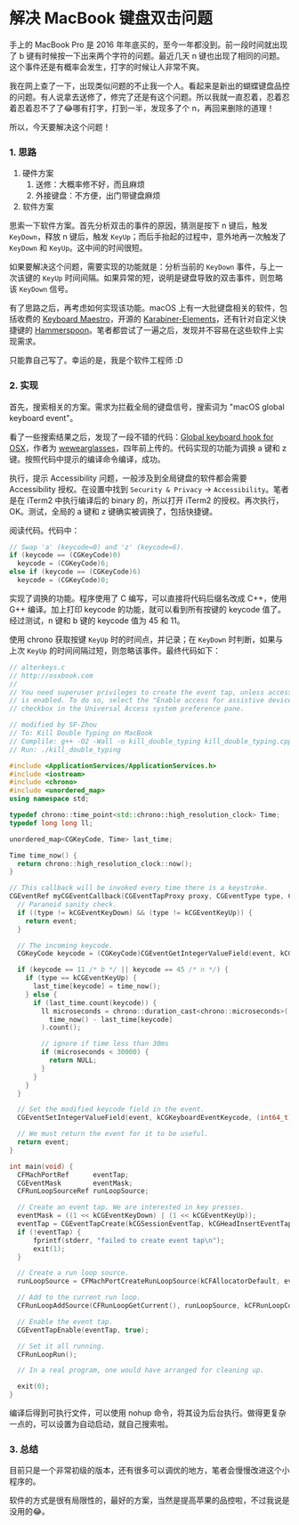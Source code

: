 # 解决 MacBook 键盘双击问题

手上的 MacBook Pro 是 2016 年年底买的，至今一年都没到。前一段时间就出现了 b 键有时候按一下出来两个字符的问题。最近几天 n 键也出现了相同的问题。这个事件还是有概率会发生，打字的时候让人非常不爽。

我在网上查了一下，出现类似问题的不止我一个人。看起来是新出的蝴蝶键盘品控的问题。有人说拿去送修了，修完了还是有这个问题。所以我就一直忍着，忍着忍着忍着忍不了了😂哪有打字，打到一半，发现多了个 n，再回来删除的道理！

所以，今天要解决这个问题！

### 1. 思路

1. 硬件方案
   1. 送修：大概率修不好，而且麻烦
   2. 外接键盘：不方便，出门带键盘麻烦
2. 软件方案

思索一下软件方案。首先分析双击的事件的原因，猜测是按下 n 键后，触发 `KeyDown`，释放 n 键后，触发 `KeyUp`；而后手抬起的过程中，意外地再一次触发了 `KeyDown` 和 `KeyUp`。这中间的时间很短。

如果要解决这个问题，需要实现的功能就是：分析当前的 `KeyDown` 事件，与上一次该键的 `KeyUp` 时间间隔。如果异常的短，说明是键盘导致的双击事件，则忽略该 `KeyDown` 信号。

有了思路之后，再考虑如何实现该功能。macOS 上有一大批键盘相关的软件，包括收费的 [Keyboard Maestro](https://www.keyboardmaestro.com/)，开源的 [Karabiner-Elements](https://github.com/tekezo/Karabiner-Elements)，还有针对自定义快捷键的 [Hammerspoon](http://www.hammerspoon.org/)。笔者都尝试了一遍之后，发现并不容易在这些软件上实现需求。

只能靠自己写了。幸运的是，我是个软件工程师 :D

### 2. 实现

首先，搜索相关的方案。需求为拦截全局的键盘信号，搜索词为 "macOS global keyboard event"。

看了一些搜索结果之后，发现了一段不错的代码：[Global keyboard hook for OSX](https://gist.github.com/wewearglasses/8313195)，作者为 [wewearglasses](https://gist.github.com/wewearglasses)，四年前上传的。代码实现的功能为调换 a 键和 z 键。按照代码中提示的编译命令编译，成功。

执行，提示 Accessibility 问题，一般涉及到全局键盘的软件都会需要 Accessibility 授权。在设置中找到 `Security & Privacy` → `Accessibility`。笔者是在 iTerm2 中执行编译后的 binary 的，所以打开 iTerm2 的授权。再次执行，OK。测试，全局的 a 键和 z 键确实被调换了，包括快捷键。

阅读代码。代码中：

```c
// Swap 'a' (keycode=0) and 'z' (keycode=6).
if (keycode == (CGKeyCode)0)
  keycode = (CGKeyCode)6;
else if (keycode == (CGKeyCode)6)
  keycode = (CGKeyCode)0;
```

实现了调换的功能。程序使用了 C 编写，可以直接将代码后缀名改成 C++，使用 G++ 编译。加上打印 keycode 的功能，就可以看到所有按键的 keycode 值了。经过测试，n 键和 b 键的 keycode 值为 45 和 11。

使用 chrono 获取按键 `KeyUp` 时的时间点，并记录；在 `KeyDown` 时判断，如果与上次 `KeyUp` 的时间间隔过短，则忽略该事件。最终代码如下：

```C++
// alterkeys.c
// http://osxbook.com
//
// You need superuser privileges to create the event tap, unless accessibility
// is enabled. To do so, select the "Enable access for assistive devices"
// checkbox in the Universal Access system preference pane.

// modified by SF-Zhou
// To: Kill Double Typing on MacBook
// Complile: g++ -O2 -Wall -o kill_double_typing kill_double_typing.cpp -framework ApplicationServices
// Run: ./kill_double_typing

#include <ApplicationServices/ApplicationServices.h>
#include <iostream>
#include <chrono>
#include <unordered_map>
using namespace std;

typedef chrono::time_point<std::chrono::high_resolution_clock> Time;
typedef long long ll;

unordered_map<CGKeyCode, Time> last_time;

Time time_now() {
  return chrono::high_resolution_clock::now();
}

// This callback will be invoked every time there is a keystroke.
CGEventRef myCGEventCallback(CGEventTapProxy proxy, CGEventType type, CGEventRef event, void *refcon) {
  // Paranoid sanity check.
  if ((type != kCGEventKeyDown) && (type != kCGEventKeyUp)) {
    return event;
  }

  // The incoming keycode.
  CGKeyCode keycode = (CGKeyCode)CGEventGetIntegerValueField(event, kCGKeyboardEventKeycode);

  if (keycode == 11 /* b */ || keycode == 45 /* n */) {
    if (type == kCGEventKeyUp) {
      last_time[keycode] = time_now();
    } else {
      if (last_time.count(keycode)) {
        ll microseconds = chrono::duration_cast<chrono::microseconds>(
          time_now() - last_time[keycode]
        ).count();

        // ignore if time less than 30ms
        if (microseconds < 30000) {
          return NULL;
        }
      }
    }
  }

  // Set the modified keycode field in the event.
  CGEventSetIntegerValueField(event, kCGKeyboardEventKeycode, (int64_t)keycode);

  // We must return the event for it to be useful.
  return event;
}

int main(void) {
  CFMachPortRef      eventTap;
  CGEventMask        eventMask;
  CFRunLoopSourceRef runLoopSource;

  // Create an event tap. We are interested in key presses.
  eventMask = ((1 << kCGEventKeyDown) | (1 << kCGEventKeyUp));
  eventTap = CGEventTapCreate(kCGSessionEventTap, kCGHeadInsertEventTap, 0, eventMask, myCGEventCallback, NULL);
  if (!eventTap) {
      fprintf(stderr, "failed to create event tap\n");
      exit(1);
  }

  // Create a run loop source.
  runLoopSource = CFMachPortCreateRunLoopSource(kCFAllocatorDefault, eventTap, 0);

  // Add to the current run loop.
  CFRunLoopAddSource(CFRunLoopGetCurrent(), runLoopSource, kCFRunLoopCommonModes);

  // Enable the event tap.
  CGEventTapEnable(eventTap, true);

  // Set it all running.
  CFRunLoopRun();

  // In a real program, one would have arranged for cleaning up.

  exit(0);
}
```

编译后得到可执行文件，可以使用 nohup 命令，将其设为后台执行。做得更复杂一点的，可以设置为自动启动，就自己搜索啦。

### 3. 总结

目前只是一个非常初级的版本，还有很多可以调优的地方，笔者会慢慢改进这个小程序的。

软件的方式是很有局限性的，最好的方案，当然是提高苹果的品控啦，不过我说是没用的😂。